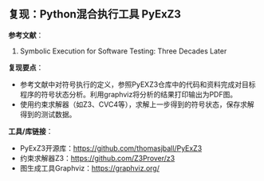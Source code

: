 ## 复现：Python混合执行工具 PyExZ3

**参考文献**：

1. Symbolic Execution for Software Testing: Three Decades Later 

**复现要点**：

- 参考文献中对符号执行的定义，参照PyEXZ3仓库中的代码和资料完成对目标程序的符号状态分析。利用graphviz将分析的结果打印输出为PDF图。
- 使用约束求解器（如Z3、CVC4等），求解上一步得到的符号状态，保存求解得到的测试数据。

**工具/库链接**：

- PyExZ3开源库：https://github.com/thomasjball/PyExZ3
- 约束求解器Z3：https://github.com/Z3Prover/z3
- 图生成工具Graphviz：https://graphviz.org/

